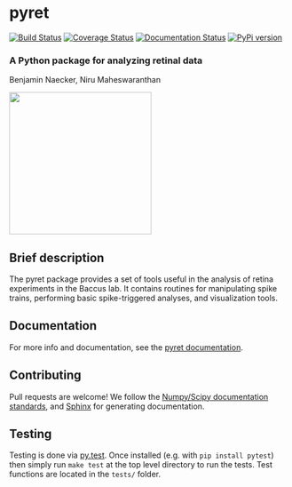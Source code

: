 # pyret

[![Build Status](https://travis-ci.org/baccuslab/pyret.svg?branch=master)](https://travis-ci.org/baccuslab/pyret.svg?branch=master)
[![Coverage Status](https://codecov.io/gh/baccuslab/pyret/branch/master/graph/badge.svg)](https://codecov.io/gh/baccuslab/pyret)
[![Documentation Status](https://readthedocs.org/projects/pyret/badge/?version=master)](http://pyret.readthedocs.org/en/master/?badge=master)
[![PyPi version](https://img.shields.io/pypi/v/pyret.svg)](https://pypi.python.org/pypi/pyret)

### A Python package for analyzing retinal data
Benjamin Naecker, Niru Maheswaranthan

<img src="https://cloud.githubusercontent.com/assets/904854/11761236/e77e2bd2-a06e-11e5-8b54-0c70f40089ab.gif" height="256">

Brief description
-----------------

The pyret package provides a set of tools useful in the analysis of retina experiments
in the Baccus lab. It contains routines for manipulating spike trains, performing basic spike-triggered
analyses, and visualization tools.

Documentation
-------------
For more info and documentation, see the [pyret documentation](http://pyret.readthedocs.org/en/master/).

Contributing
------------
Pull requests are welcome! We follow the [Numpy/Scipy documentation standards](https://github.com/numpy/numpy/blob/master/doc/HOWTO_DOCUMENT.rst.txt#docstring-standard), and [Sphinx](http://sphinx-doc.org/index.html) for generating documentation.

Testing
-------
Testing is done via [py.test](http://pytest.org/latest/). Once installed (e.g. with `pip install pytest`) then simply run `make test` at the top level directory to run the tests. Test functions are located in the `tests/` folder.
